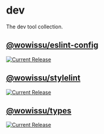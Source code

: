 # dev

The dev tool collection.

## [@wowissu/eslint-config](https://github.com/wowissu/dev/tree/master/eslint)

[![Current Release](https://img.shields.io/npm/v/@wowissu/eslint-config?label=@wowissu/eslint-config)](https://www.npmjs.com/package/@wowissu/eslint-config)

## [@wowissu/stylelint](https://github.com/wowissu/dev/tree/master/stylelint)

[![Current Release](https://img.shields.io/npm/v/@wowissu/stylelint?label=@wowissu/stylelint)](https://www.npmjs.com/package/@wowissu/stylelint)

## [@wowissu/types](https://github.com/wowissu/dev/tree/master/types)

[![Current Release](https://img.shields.io/npm/v/@wowissu/types?label=@wowissu/types)](https://www.npmjs.com/package/@wowissu/types)
